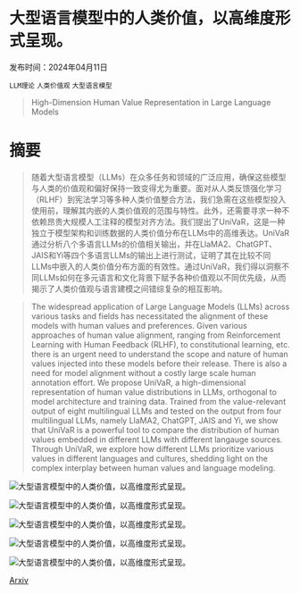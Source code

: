 # 大型语言模型中的人类价值，以高维度形式呈现。

发布时间：2024年04月11日

`LLM理论` `人类价值观` `大型语言模型`

> High-Dimension Human Value Representation in Large Language Models

# 摘要

> 随着大型语言模型（LLMs）在众多任务和领域的广泛应用，确保这些模型与人类的价值观和偏好保持一致变得尤为重要。面对从人类反馈强化学习（RLHF）到宪法学习等多种人类价值整合方法，我们急需在这些模型投入使用前，理解其内嵌的人类价值观的范围与特性。此外，还需要寻求一种不依赖昂贵大规模人工注释的模型对齐方法。我们提出了UniVaR，这是一种独立于模型架构和训练数据的人类价值分布在LLMs中的高维表达。UniVaR通过分析八个多语言LLMs的价值相关输出，并在LlaMA2、ChatGPT、JAIS和Yi等四个多语言LLMs的输出上进行测试，证明了其在比较不同LLMs中嵌入的人类价值分布方面的有效性。通过UniVaR，我们得以洞察不同LLMs如何在多元语言和文化背景下赋予各种价值观以不同优先级，从而揭示了人类价值观与语言建模之间错综复杂的相互影响。

> The widespread application of Large Language Models (LLMs) across various tasks and fields has necessitated the alignment of these models with human values and preferences. Given various approaches of human value alignment, ranging from Reinforcement Learning with Human Feedback (RLHF), to constitutional learning, etc. there is an urgent need to understand the scope and nature of human values injected into these models before their release. There is also a need for model alignment without a costly large scale human annotation effort. We propose UniVaR, a high-dimensional representation of human value distributions in LLMs, orthogonal to model architecture and training data. Trained from the value-relevant output of eight multilingual LLMs and tested on the output from four multilingual LLMs, namely LlaMA2, ChatGPT, JAIS and Yi, we show that UniVaR is a powerful tool to compare the distribution of human values embedded in different LLMs with different langauge sources. Through UniVaR, we explore how different LLMs prioritize various values in different languages and cultures, shedding light on the complex interplay between human values and language modeling.

![大型语言模型中的人类价值，以高维度形式呈现。](../../../paper_images/2404.07900/x1.png)

![大型语言模型中的人类价值，以高维度形式呈现。](../../../paper_images/2404.07900/x2.png)

![大型语言模型中的人类价值，以高维度形式呈现。](../../../paper_images/2404.07900/x3.png)

![大型语言模型中的人类价值，以高维度形式呈现。](../../../paper_images/2404.07900/pvqrr-multi-lang_2.png)

![大型语言模型中的人类价值，以高维度形式呈现。](../../../paper_images/2404.07900/valueprism-multi-lang_2.png)

[Arxiv](https://arxiv.org/abs/2404.07900)